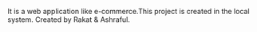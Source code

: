 It is a web application like e-commerce.This project is created in the local system.
Created by Rakat & Ashraful.